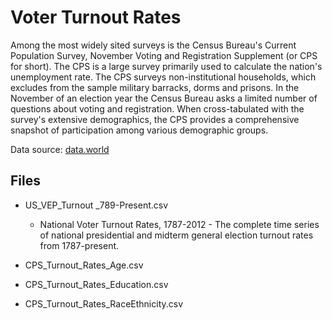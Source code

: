 # Voter Turnout Rates

Among the most widely sited surveys is the Census Bureau's Current Population Survey, November Voting and Registration Supplement (or CPS for short). The CPS is a large survey primarily used to calculate the nation's unemployment rate. The CPS surveys non-institutional households, which excludes from the sample military barracks, dorms and prisons. In the November of an election year the Census Bureau asks a limited number of questions about voting and registration. When cross-tabulated with the survey's extensive demographics, the CPS provides a comprehensive snapshot of participation among various demographic groups.

Data source: [data.world](https://data.world/government/vep-turnout)

## Files
- US\_VEP\_Turnout \_789-Present.csv
  - National Voter Turnout Rates, 1787-2012 - The complete time series of national presidential and midterm general election turnout rates from 1787-present.

- CPS\_Turnout\_Rates\_Age.csv- CPS\_Turnout\_Rates\_Education.csv- CPS\_Turnout\_Rates\_RaceEthnicity.csv  